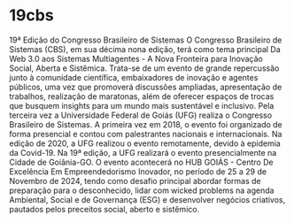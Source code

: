 # 19cbs
19ª Edição do Congresso Brasileiro de Sistemas
O Congresso Brasileiro de Sistemas (CBS), em sua décima nona edição, terá como tema principal Da Web 3.0 aos Sistemas Multiagentes - A Nova Fronteira para Inovação Social, Aberta e Sistêmica. Trata-se de um evento de grande repercussão junto à comunidade científica, embaixadores de inovação e agentes públicos, uma vez que promoverá discussões ampliadas, apresentação de trabalhos, realização de maratonas, além de oferecer espaços de trocas que busquem insights para um mundo mais sustentável e inclusivo.
Pela terceira vez a Universidade Federal de Goiás (UFG) realiza o Congresso Brasileiro de Sistemas. A primeira vez em 2018, o evento foi organizado de forma presencial e contou com palestrantes nacionais e internacionais. Na edição de 2020, a UFG realizou o evento remotamente, devido à epidemia da Covid-19. Na 19ª edição, a UFG realizará o evento presencialmente na Cidade de Goiânia-GO.
O evento acontecerá no HUB GOIÁS - Centro De Excelência Em Empreendedorismo Inovador, no período de 25 a 29 de Novembro de 2024, tendo como desafio principal abordar formas de preparação para o desconhecido, lidar com wicked problems na agenda Ambiental, Social e de Governança (ESG) e desenvolver negócios criativos, pautados pelos preceitos social, aberto e sistêmico.
